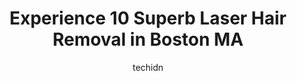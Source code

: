 ---
layout: ampstory
image: https://i0.wp.com/www.depkes.org/wp-content/uploads/2023/06/laser-hair-removal-0-in-boston-ma-1685761749.jpeg?resize=640,853
author: techidn
featured: false
description: Discover the impressive array of Laser Hair Removal options in Boston MA, where you can find 10 of the largest Laser Hair Removal establishments in the area. From renowned classics to hidden
title: Experience 10 Superb Laser Hair Removal in Boston MA
cover:
   title: Experience 10 Superb Laser Hair Removal in Boston MA
   subtitle: Rickpate
   background: https://www.depkes.org/wp-content/uploads/2023/06/laser-hair-removal-0-in-boston-ma-1685761749.jpeg

pages: 
 - layout: thirds
   top: <h1>#1 Cosmetic And Laser Center | Botox Clinic</h1>
   bottom: "<p>Great experience. From the minute I walked in, I felt welcomed and in good hands. Dr. Anton Andrews is truly a master at what he does, combining his deep knowledge with a</p>"
   background: https://www.depkes.org/wp-content/uploads/2023/06/laser-hair-removal-1-in-boston-ma-1685761749.jpeg
   backgroundblur: true
 - layout: thirds
   top: <h1>#2 Skin MD Boston</h1>
   bottom: "<p>Skin MD has the most amazing customer service. The staff there are so sweet and welcoming from the moment you walk in to the moment you leave. Its already hard admitting</p>"
   background: https://www.depkes.org/wp-content/uploads/2023/06/laser-hair-removal-2-in-boston-ma-1685761750.jpeg
   cta:
      link: https://www.depkes.org/blog/experience-10-superb-laser-hair-removal-in-boston-ma/
      text: Experience 10 Superb Laser Hair Removal in Boston MA
 - layout: thirds
   top: <h1>#3 REALR Laser & Skincare Medspa</h1>
   bottom: "<p>105 Brighton Ave, Boston, MA 02134, United States</p>"
   background: https://www.depkes.org/wp-content/uploads/2023/06/laser-hair-removal-3-in-boston-ma-1685761750.jpeg
   cta:
      link: https://www.depkes.org/blog/experience-10-superb-laser-hair-removal-in-boston-ma/
      text: Experience 10 Superb Laser Hair Removal in Boston MA
 - layout: thirds
   top: <h1>#4 Neem Aesthetics & Salon</h1>
   bottom: "<p>24 North St, Boston, MA 02113, United States</p>"
   background: https://images.unsplash.com/photo-1574169208507-84376144848b?ixlib=rb-4.0.3&ixid=MnwxMjA3fDB8MHxwaG90by1wYWdlfHx8fGVufDB8fHx8&auto=format&fit=crop&w=640&h=853&q=80
   cta:
      link: https://www.depkes.org/blog/experience-10-superb-laser-hair-removal-in-boston-ma/
      text: Experience 10 Superb Laser Hair Removal in Boston MA
 - layout: thirds
   top: <h1>#5 LaserAway</h1>
   bottom: "<p>365 Canal St Block 5A #512, Somerville, MA 02145, United States</p>"
   background: https://images.unsplash.com/photo-1553949345-eb786bb3f7ba?ixlib=rb-4.0.3&ixid=MnwxMjA3fDB8MHxwaG90by1wYWdlfHx8fGVufDB8fHx8&auto=format&fit=crop&w=640&h=853&q=80
   cta:
      link: https://www.depkes.org/blog/experience-10-superb-laser-hair-removal-in-boston-ma/
      text: Experience 10 Superb Laser Hair Removal in Boston MA
 - layout: thirds
   top: <h1>#6 Beauty Laser Studio - Best laser Hair removal</h1>
   bottom: "<p>1414 Beacon St, Brookline, MA 02446, United States</p>"
   background: https://images.unsplash.com/photo-1524169358666-79f22534bc6e?ixlib=rb-4.0.3&ixid=MnwxMjA3fDB8MHxwaG90by1wYWdlfHx8fGVufDB8fHx8&auto=format&fit=crop&w=640&h=853&q=80
   cta:
      link: https://www.depkes.org/blog/experience-10-superb-laser-hair-removal-in-boston-ma/
      text: Experience 10 Superb Laser Hair Removal in Boston MA
 - layout: thirds
   top: <h1>#7 A-ONE LASER & AESTHETIC CLINIC</h1>
   bottom: "<p>1261 Broadway, Somerville, MA 02144, United States</p>"
   background: https://images.unsplash.com/photo-1522441815192-d9f04eb0615c?ixlib=rb-4.0.3&ixid=MnwxMjA3fDB8MHxwaG90by1wYWdlfHx8fGVufDB8fHx8&auto=format&fit=crop&w=640&h=853&q=80
   cta:
      link: https://www.depkes.org/blog/experience-10-superb-laser-hair-removal-in-boston-ma/
      text: Experience 10 Superb Laser Hair Removal in Boston MA
 - layout: thirds
   middle: Continue reading...
   background: https://images.unsplash.com/photo-1496096265110-f83ad7f96608?ixlib=rb-4.0.3&ixid=MnwxMjA3fDB8MHxwaG90by1wYWdlfHx8fGVufDB8fHx8&auto=format&fit=crop&w=640&h=853&q=80
   cta:
      link: https://www.depkes.org/blog/experience-10-superb-laser-hair-removal-in-boston-ma/
      text: Experience 10 Superb Laser Hair Removal in Boston MA
      
---